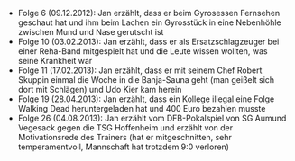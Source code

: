 - Folge 6 (09.12.2012): Jan erzählt, dass er beim Gyrosessen Fernsehen geschaut hat und ihm beim Lachen ein Gyrosstück in eine Nebenhöhle zwischen Mund und Nase gerutscht ist  
- Folge 10 (03.02.2013): Jan erzählt, dass er als Ersatzschlagzeuger bei einer Reha-Band mitgespielt hat und die Leute wissen wollten, was seine Krankheit war  
- Folge 11 (17.02.2013): Jan erzählt, dass er mit seinem Chef Robert Skuppin einmal die Woche in die Banja-Sauna geht (man geißelt sich dort mit Schlägen) und Udo Kier kam herein  
- Folge 19 (28.04.2013): Jan erzählt, dass ein Kollege illegal eine Folge Walking Dead heruntergeladen hat und 400 Euro bezahlen musste  
- Folge 26 (04.08.2013): Jan erzählt vom DFB-Pokalspiel von SG Aumund Vegesack gegen die TSG Hoffenheim und erzählt von der Motivationsrede des Trainers (hat er mitgeschnitten, sehr temperamentvoll, Mannschaft hat trotzdem 9:0 verloren)  
